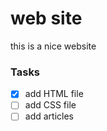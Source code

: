 # web site
this is a nice website

### Tasks
- [x] add HTML file
- [ ] add CSS file
- [ ] add articles